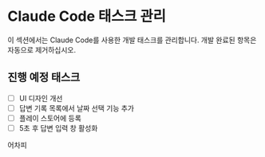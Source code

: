 # Claude Code 태스크 관리

이 섹션에서는 Claude Code를 사용한 개발 태스크를 관리합니다.
개발 완료된 항목은 자동으로 제거하십시오.

## 진행 예정 태스크

- [ ] UI 디자인 개선
- [ ] 답변 기록 목록에서 날짜 선택 기능 추가
- [ ] 플레이 스토어에 등록
- [ ] 5초 후 답변 입력 창 활성화

어차피